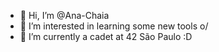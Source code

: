 - 👋 Hi, I’m @Ana-Chaia
- 👀 I’m interested in learning some new tools o/
- 🌱 I’m currently a cadet at 42 São Paulo :D



<!---
Ana-Chaia/Ana-Chaia is a ✨ special ✨ repository because its `README.md` (this file) appears on your GitHub profile.
You can click the Preview link to take a look at your changes.
--->
